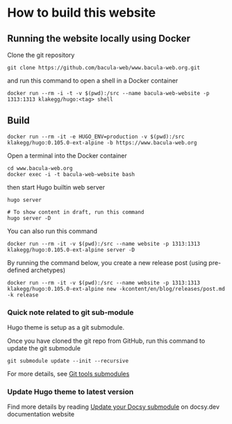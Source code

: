 # How to build this website

## Running the website locally using Docker

Clone the git repository

```shell
git clone https://github.com/bacula-web/www.bacula-web.org.git
```

and run this command to open a shell in a Docker container

```shell
docker run --rm -i -t -v $(pwd):/src --name bacula-web-website -p 1313:1313 klakegg/hugo:<tag> shell
```

## Build

```shell
docker run --rm -it -e HUGO_ENV=production -v $(pwd):/src klakegg/hugo:0.105.0-ext-alpine -b https://www.bacula-web.org
```

Open a terminal into the Docker container

```shell
cd www.bacula-web.org
docker exec -i -t bacula-web-website bash
```

then start Hugo builtin web server

```shell
hugo server

# To show content in draft, run this command
hugo server -D
```

You can also run this command

```shell
docker run --rm -it -v $(pwd):/src --name website -p 1313:1313 klakegg/hugo:0.105.0-ext-alpine server -D
```

By running the command below, you create a new release post (using pre-defined archetypes)

```shell
docker run --rm -it -v $(pwd):/src --name website -p 1313:1313 klakegg/hugo:0.105.0-ext-alpine new -kcontent/en/blog/releases/post.md -k release
```

### Quick note related to git sub-module

Hugo theme is setup as a git submodule. 

Once you have cloned the git repo from GitHub, run this command to update the git submodule

`git submodule update --init --recursive`

For more details, see [Git tools submodules](https://git-scm.com/book/en/v2/Git-Tools-Submodules)

### Update Hugo theme to latest version

Find more details by reading [Update your Docsy submodule](https://www.docsy.dev/docs/updating/updating-submodules/#update-your-docsy-submodule) on docsy.dev documentation website
